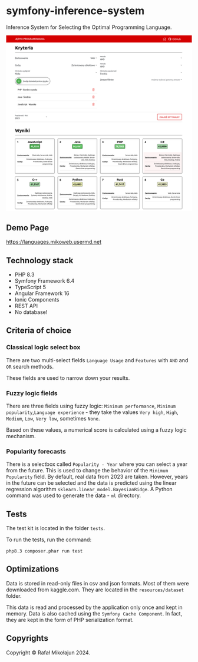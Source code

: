 # symfony-inference-system

Inference System for Selecting the Optimal Programming Language.

![Screen](./docs/screenshot.png)

## Demo Page

https://languages.mikoweb.usermd.net

## Technology stack

* PHP 8.3
* Symfony Framework 6.4
* TypeScript 5
* Angular Framework 16
* Ionic Components
* REST API
* No database!

## Criteria of choice

### Classical logic select box

There are two multi-select fields `Language Usage` and `Features` with `AND` and `OR` search methods.

These fields are used to narrow down your results.

### Fuzzy logic fields

There are three fields using fuzzy logic: `Minimum performance`, `Minimum popularity`,`Language experience` - they 
take the values `Very high`, `High`, `Medium`, `Low`, `Very low`, sometimes `None`.

Based on these values, a numerical score is calculated using a fuzzy logic mechanism.

### Popularity forecasts

There is a selectbox called `Popularity - Year` where you can select a year from the future. 
This is used to change the behavior of the `Minimum Popularity` field. By default, real data from 2023 are taken. 
However, years in the future can be selected and the data is predicted using the linear regression 
algorithm `sklearn.linear_model.BayesianRidge`. A Python command was used to generate the data - `ml` directory.

## Tests

The test kit is located in the folder `tests`.

To run the tests, run the command:

    php8.3 composer.phar run test

## Optimizations

Data is stored in read-only files in csv and json formats. Most of them were downloaded from kaggle.com. 
They are located in the `resources/dataset` folder.

This data is read and processed by the application only once and kept in memory. 
Data is also cached using the `Symfony Cache Component`. In fact, they are kept in the form of PHP serialization format.

## Copyrights

Copyright © Rafał Mikołajun 2024.
